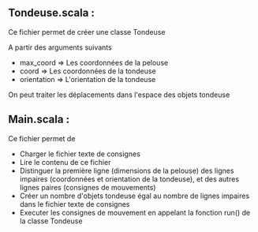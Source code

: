 ## Tondeuse.scala :
Ce fichier permet de créer une classe Tondeuse

A partir des arguments suivants 
- max_coord => Les coordonnées de la pelouse
- coord => Les coordonnées de la tondeuse
- orientation => L'orientation de la tondeuse

On peut traiter les déplacements dans l'espace des objets tondeuse


## Main.scala :
Ce fichier permet de 
- Charger le fichier texte de consignes 
- Lire le contenu de ce fichier
- Distinguer la première ligne (dimensions de la pelouse) des lignes impaires (coordonnées et orientation de la tondeuse), et des autres lignes paires (consignes de mouvements)
- Créer un nombre d'objets tondeuse égal au nombre de lignes impaires dans le fichier texte de consignes
- Executer les consignes de mouvement en appelant la fonction run() de la classe Tondeuse
